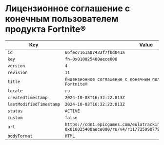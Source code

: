 # Лицензионное соглашение с конечным пользователем продукта Fortnite®

| Key | Value |
| --- | ----- |
| `id` | `66fec7161a07433f7fbd041a` |
| `key` | `fn-0x010025400aece000` |
| `version` | `4` |
| `revision` | `11` |
| `title` | `Лицензионное соглашение с конечным пользователем продукта Fortnite®` |
| `locale` | `ru` |
| `createdTimestamp` | `2024-10-03T16:32:22.813Z` |
| `lastModifiedTimestamp` | `2024-10-03T16:32:22.813Z` |
| `status` | `ACTIVE` |
| `custom` | `false` |
| `url` | `https://cdn1.epicgames.com/eulatracking-download/fn-0x010025400aece000/ru/v4/r11/7259907799cc22660a3741d3f0134386.pdf` |
| `bodyFormat` | `HTML` |
